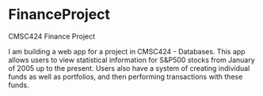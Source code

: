 FinanceProject
==============

CMSC424 Finance Project

I am building a web app for a project in CMSC424 - Databases.
This app allows users to view statistical information for S&P500 stocks from January of 2005 up to the present.
Users also have a system of creating individual funds as well as portfolios, and then performing transactions with these funds.
